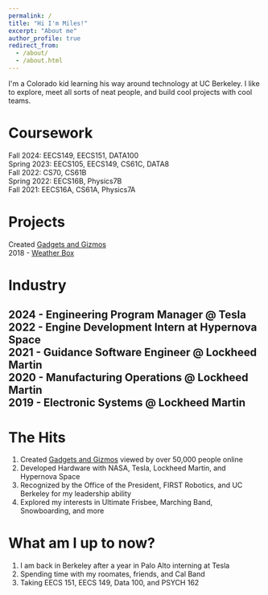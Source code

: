 ```yaml
---
permalink: /
title: "Hi I'm Miles!"
excerpt: "About me"
author_profile: true
redirect_from: 
  - /about/
  - /about.html
--- 
```


I'm a Colorado kid learning his way around technology at UC Berkeley. I like to explore, meet all sorts of neat people, and build cool projects with cool teams.



Coursework
======
Fall 2024: EECS149, EECS151, DATA100 <br />
Spring 2023: EECS105, EECS149, CS61C, DATA8 <br />
Fall 2022: CS70, CS61B <br />
Spring 2022: EECS16B, Physics7B <br />
Fall 2021: EECS16A, CS61A, Physics7A <br />

Projects
======
Created [Gadgets and Gizmos](https://www.hackster.io/milesnash_) <br />
2018 - [Weather Box](https://www.hackster.io/milesnash_/multi-functional-display-for-weather-time-and-date-0827ca) <br />

Industry
======
2024 - Engineering Program Manager @ Tesla <br />
2022 - Engine Development Intern at Hypernova Space <br />
2021 - Guidance Software Engineer @ Lockheed Martin <br />
2020 - Manufacturing Operations @ Lockheed Martin <br />
2019 - Electronic Systems @ Lockheed Martin <br />
---

The Hits
======
1. Created [Gadgets and Gizmos](https://www.hackster.io/milesnash_) viewed by over 50,000 people online
1. Developed Hardware with NASA, Tesla, Lockheed Martin, and Hypernova Space
1. Recognized by the Office of the President, FIRST Robotics, and UC Berkeley for my leadership ability
1. Explored my interests in Ultimate Frisbee, Marching Band, Snowboarding, and more

What am I up to now?
======
1. I am back in Berkeley after a year in Palo Alto interning at Tesla
1. Spending time with my roomates, friends, and Cal Band
1. Taking EECS 151, EECS 149, Data 100, and PSYCH 162


